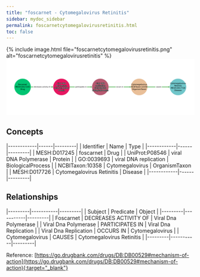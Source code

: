 ```yaml
---
title: "foscarnet - Cytomegalovirus Retinitis"
sidebar: mydoc_sidebar
permalink: foscarnetcytomegalovirusretinitis.html
toc: false 
---
```


{% include image.html file="foscarnetcytomegalovirusretinitis.png" alt="foscarnetcytomegalovirusretinitis" %}![Path Visualization](/images/foscarnetcytomegalovirusretinitis.png)

## Concepts

|------------|------|---------|
| Identifier | Name | Type    |
|------------|------|---------|
| MESH:D017245 | foscarnet | Drug |
| UniProt:P08546 | viral DNA Polymerase | Protein |
| GO:0039693 | viral DNA replication | BiologicalProcess |
| NCBITaxon:10358 | Cytomegalovirus | OrganismTaxon |
| MESH:D017726 | Cytomegalovirus Retinitis | Disease |
|------------|------|---------|

## Relationships

|---------|-----------|---------|
| Subject | Predicate | Object  |
|---------|-----------|---------|
| Foscarnet | DECREASES ACTIVITY OF | Viral Dna Polymerase |
| Viral Dna Polymerase | PARTICIPATES IN | Viral Dna Replication |
| Viral Dna Replication | OCCURS IN | Cytomegalovirus |
| Cytomegalovirus | CAUSES | Cytomegalovirus Retinitis |
|---------|-----------|---------|

Reference: [https://go.drugbank.com/drugs/DB:DB00529#mechanism-of-action](https://go.drugbank.com/drugs/DB:DB00529#mechanism-of-action){:target="_blank"}